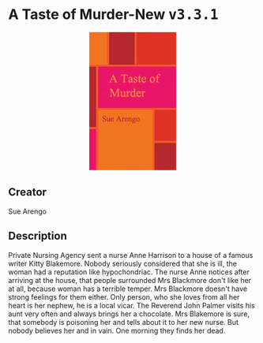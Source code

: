 
# A Taste of Murder-New <kbd>v3.3.1</kbd>

<center>
  <img src="./cover-1024.jpg"/>
</center>

## Creator
Sue Arengo

## Description
<p>Private Nursing Agency sent a nurse Anne Harrison to a house of a famous writer Kitty Blakemore. Nobody seriously considered that she is ill, the woman had a reputation like hypochondriac. The nurse Anne notices after arriving at the house, that people surrounded Mrs Blackmore don't like her at all, because woman has a terrible temper. Mrs Blackmore doesn't have strong feelings for them either. Only person, who she loves from all her heart is her nephew, he is a local vicar. The Reverend John Palmer visits his aunt very often and always brings her a chocolate. Mrs Blakemore is sure, that somebody is poisoning her and tells about it to her new nurse. But nobody believes her and in vain. One morning they finds her dead.</p>
